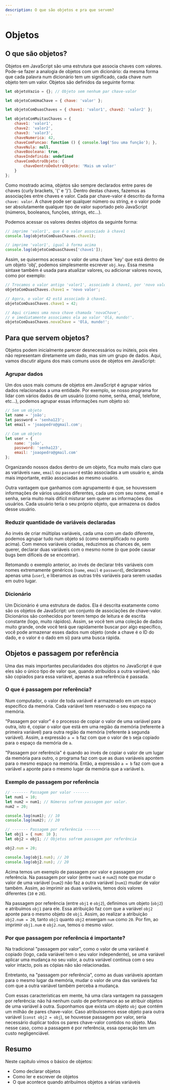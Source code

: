 ```yaml
---
description: O que são objetos e pra que servem?
---
```


# Objetos

## O que são objetos?

Objetos em JavaScript são uma estrutura que associa chaves com valores. Pode-se fazer a analogia de objetos com um dicionário: da mesma forma que cada palavra num dicionário tem um significado, cada chave num objeto tem um valor. Objetos são definidos da seguinte forma:

```javascript
let objetoVazio = {}; // Objeto sem nenhum par chave-valor

let objetoComUmaChave = { chave: 'valor' };

let objetoComDuasChaves = { chave1: 'valor1', chave2: 'valor2' };

let objetoComMuitasChaves = {
    chave1: 'valor1',
    chave2: 'valor2',
    chave3: 'valor3',
    chaveNumerica: 42,
    chaveComFuncao: function () { console.log('Sou uma função'); },
    chaveNula: null,
    chaveBooleana: true,
    chaveIndefinida: undefined
    chaveComOutroObjeto: {
        chaveDentroDeOutroObjeto: 'Mais um valor'
    }
};
```

Como mostrado acima, objetos são sempre declarados entre pares de chaves \(curly brackets, '{' e '}'\). Dentro destas chaves, fazemos as associações entre chaves e valor. Cada par chave-valor é descrito da forma `chave: valor`. A chave pode ser qualquer número ou string, e o valor pode ser absolutamente qualquer tipo de valor suportado pelo JavaScript \(números, booleanos, funções, strings, etc...\).

Podemos acessar os valores destes objetos da seguinte forma:

```javascript
// imprime 'valor1', que é o valor associado à chave1
console.log(objetoComDuasChaves.chave1);

// imprime 'valor1', igual à forma acima
console.log(objetoComDuasChaves['chave1']);
```

Assim, se quisermos acessar o valor de uma chave 'key' que está dentro de um objeto 'obj', podemos simplesmente escrever `obj.key`. Essa mesma sintaxe também é usada para atualizar valores, ou adicionar valores novos, como por exemplo:

```javascript
// Trocamos o valor antigo 'valor1', associado à chave1, por 'novo valor'
objetoComDuasChaves.chave1 = 'novo valor';

// Agora, o valor 42 está associado à chave1.
objetoComDuasChaves.chave1 = 42;

// Aqui criamos uma nova chave chamada 'novaChave',
// e imediatamente associamos ela ao valor 'Olá, mundo!'.
objetoComDuasChaves.novaChave = 'Olá, mundo!';
```

## Para que servem objetos?

Objetos podem inicialmente parecer desnecessários ou inúteis, pois eles não representam diretamente um dado, mas sim um grupo de dados. Aqui, vamos discutir alguns dos mais comuns usos de objetos em JavaScript:

### **Agrupar dados**

Um dos usos mais comuns de objetos em JavaScript é agrupar vários dados relacionados a uma entidade. Por exemplo, se nosso programa for lidar com vários dados de um usuário \(como nome, senha, email, telefone, etc...\), podemos agrupar essas informações num objeto só:

```javascript
// Sem um objeto
let name = 'joão';
let password = 'senha123';
let email = 'joaopedro@gmail.com';

// Com um objeto
let user = {
    name: 'joão',
    password: 'senha123',
    email: 'joaopedro@gmail.com'
};
```

Organizando nossos dados dentro de um objeto, fica muito mais claro que as variáveis `name`, `email` ou `password` estão associadas a um usuário e, ainda mais importante, estão associadas ao mesmo usuário.

Outra vantagem que ganhamos com agrupamento é que, se houvessem informações de vários usuários diferentes, cada um com seu nome, email e senha, seria muito mais difícil misturar sem querer as informações dos usuários. Cada usuário teria o seu próprio objeto, que armazena os dados desse usuário.

### **Reduzir quantidade de variáveis declaradas**

Ao invés de criar múltiplas variáveis, cada uma com um dado diferente, podemos agrupar tudo num objeto só \(como exemplificado no ponto acima\). Com menos variáveis criadas, reduzimos as chances de, sem querer, declarar duas variáveis com o mesmo nome \(o que pode causar bugs bem difíceis de se encontrar\).

Retomando o exemplo anterior, ao invés de declarar três variáveis com nomes extremamente genéricos \(`name`, `email` e `password`\), declaramos apenas uma \(`user`\), e liberamos as outras três variáveis para serem usadas em outro lugar.

### **Dicionário**

Um Dicionário é uma estrutura de dados. Ela é descrita exatamente como são os objetos de JavaScript: um conjunto de associações de chave-valor. Dicionários são conhecidos por terem tempo de leitura e de escrita constante \(logo, muito rápidos\). Assim, se você tem uma coleção de dados muito grande, onde você terá que rapidamente buscar por algo específico, você pode armazenar esses dados num objeto \(onde a chave é o ID do dado, e o valor é o dado em si\) para uma busca rápida.

## Objetos e passagem por referência

Uma das mais importantes peculiaridades dos objetos no JavaScript é que eles são o único tipo de valor que, quando atribuídos a outra variável, não são copiados para essa variável, apenas a sua referência é passada.

### O que é passagem por referência?

Num computador, o valor de toda variável é armazenado em um espaço específico da memória. Cada variável tem reservado o seu espaço na memória.

"Passagem por valor" é o processo de copiar o valor de uma variável para outra, isto é, copiar o valor que está em uma região da memória \(referente à primeira variável\) para outra região da memória \(referente à segunda variável\). Assim, a expressão `a = b` faz com que o valor de `b` seja copiado para o espaço da memória de `a`.

"Passagem por referência" é quando ao invés de copiar o valor de um lugar da memória para outro, o programa faz com que as duas variáveis apontem para o mesmo espaço na memória. Então, a expressão `a = b` faz com que a variável `a` aponte para o mesmo lugar da memória que a variável `b`.

### Exemplo de passagem por referência

```javascript
// ------- Passagem por valor -------
let num1 = 10;
let num2 = num1; // Números sofrem passagem por valor.
num2 = 20;

console.log(num1); // 10
console.log(num2); // 20

// ------- Passagem por referência -------
let obj1 = { num: 10 };
let obj2 = obj1; // Objetos sofrem passagem por referência

obj2.num = 20;

console.log(obj1.num); // 20
console.log(obj2.num); // 20
```

Acima temos um exemplo de passagem por valor e passagem por referência. Na passagem por valor \(entre `num1` e `num2`\) note que mudar o valor de uma variável \(`num2`\) não faz a outra variável \(`num1`\) mudar de valor também. Assim, ao imprimir as duas variáveis, temos dois valores diferentes \(`10` e `20`\).

Na passagem por referência \(entre `obj1` e `obj2`\), definimos um objeto \(`obj2`\) e atribuímos `obj1` para ele. Essa atribuição faz com que a variável `obj2` aponte para o mesmo objeto de `obj1`. Assim, ao realizar a atribuição `obj2.num = 20`, tanto `obj1` quanto `obj2` enxergam `num` como `20`. Por fim, ao imprimir `obj1.num` e `obj2.num`, temos o mesmo valor.

### Por que passagem por referência é importante?

Na tradicional "passagem por valor", como o valor de uma variável é copiado \(logo, cada variável tem o seu valor independente\), se uma variável aplicar uma mudança no seu valor, a outra variável continua com o seu valor intacto, pois as cópias não são relacionadas.

Entretanto, na "passagem por referência", como as duas variáveis apontam para o mesmo lugar da memória, mudar o valor de uma das variáveis faz com que a outra variável também perceba a mudança.

Com essas características em mente, há uma clara vantagem na passagem por referência: não há nenhum custo de performance ao se atribuir objetos de uma variável à outra. Suponhamos que exista um objeto `obj` que contém um milhão de pares chave-valor. Caso atribuíssemos esse objeto para outra variável \(`const obj2 = obj`\), se houvesse passagem por valor, seria necessário duplicar todos os pares chave-valor contidos no objeto. Mas nesse caso, como a passagem é por referência, essa operação tem um custo negligenciável.

## Resumo

Neste capítulo vimos o básico de objetos:

* Como declarar objetos
* Como ler e escrever de objetos
* O que acontece quando atribuímos objetos a várias variáveis

